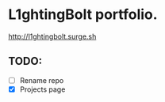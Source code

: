 # L1ghtingBolt portfolio.
http://l1ghtingbolt.surge.sh

## TODO:
- [ ] Rename repo  
- [x] Projects page
